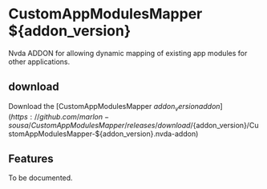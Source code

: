 # CustomAppModulesMapper ${addon_version}

Nvda ADDON for allowing dynamic mapping of existing app modules for other applications.

## download
Download the [CustomAppModulesMapper ${addon_version} addon](https://github.com/marlon-sousa/CustomAppModulesMapper/releases/download/${addon_version}/CustomAppModulesMapper-${addon_version}.nvda-addon)

## Features

To be documented.
